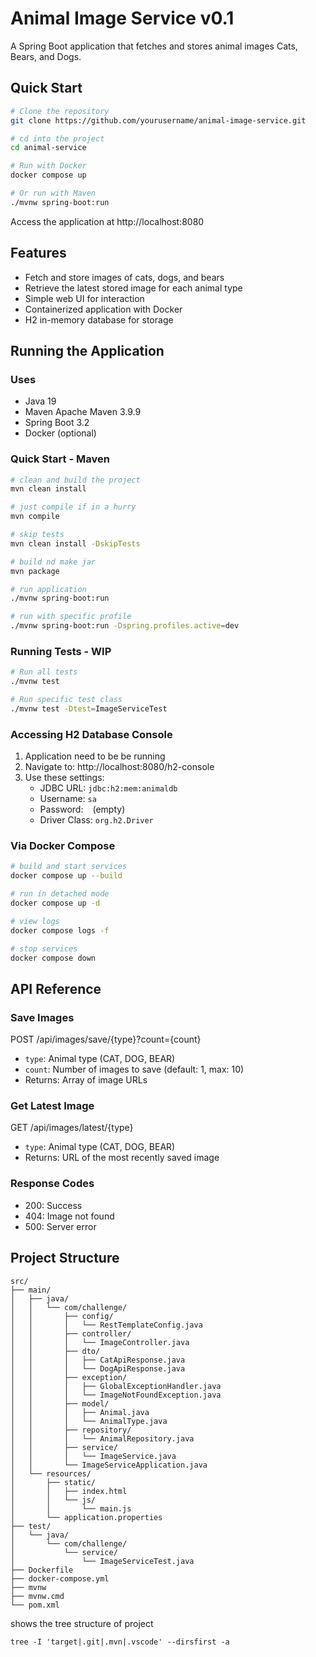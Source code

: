 # Animal Image Service v0.1

A Spring Boot application that fetches and stores animal images Cats, Bears, and Dogs.

## Quick Start

```bash
# Clone the repository
git clone https://github.com/yourusername/animal-image-service.git

# cd into the project
cd animal-service

# Run with Docker
docker compose up

# Or run with Maven
./mvnw spring-boot:run
```

Access the application at http://localhost:8080

## Features

- Fetch and store images of cats, dogs, and bears
- Retrieve the latest stored image for each animal type
- Simple web UI for interaction
- Containerized application with Docker
- H2 in-memory database for storage

## Running the Application

### Uses

- Java 19
- Maven Apache Maven 3.9.9
- Spring Boot 3.2
- Docker (optional)

### Quick Start - Maven

```bash
# clean and build the project
mvn clean install

# just compile if in a hurry
mvn compile

# skip tests
mvn clean install -DskipTests

# build nd make jar
mvn package

# run application
./mvnw spring-boot:run

# run with specific profile
./mvnw spring-boot:run -Dspring.profiles.active=dev
```

### Running Tests - WIP

```bash
# Run all tests
./mvnw test

# Run specific test class
./mvnw test -Dtest=ImageServiceTest
```

### Accessing H2 Database Console

1. Application need to be be running
2. Navigate to: http://localhost:8080/h2-console
3. Use these settings:
   - JDBC URL: `jdbc:h2:mem:animaldb`
   - Username: `sa`
   - Password: ` ` (empty)
   - Driver Class: `org.h2.Driver`

### Via Docker Compose

```bash
# build and start services
docker compose up --build

# run in detached mode
docker compose up -d

# view logs
docker compose logs -f

# stop services
docker compose down
```

## API Reference

### Save Images

POST /api/images/save/{type}?count={count}

- `type`: Animal type (CAT, DOG, BEAR)
- `count`: Number of images to save (default: 1, max: 10)
- Returns: Array of image URLs

### Get Latest Image

GET /api/images/latest/{type}

- `type`: Animal type (CAT, DOG, BEAR)
- Returns: URL of the most recently saved image

### Response Codes

- 200: Success
- 404: Image not found
- 500: Server error

## Project Structure

```
src/
├── main/
│   ├── java/
│   │   └── com/challenge/
│   │       ├── config/
│   │       │   └── RestTemplateConfig.java
│   │       ├── controller/
│   │       │   └── ImageController.java
│   │       ├── dto/
│   │       │   ├── CatApiResponse.java
│   │       │   └── DogApiResponse.java
│   │       ├── exception/
│   │       │   ├── GlobalExceptionHandler.java
│   │       │   └── ImageNotFoundException.java
│   │       ├── model/
│   │       │   ├── Animal.java
│   │       │   └── AnimalType.java
│   │       ├── repository/
│   │       │   └── AnimalRepository.java
│   │       ├── service/
│   │       │   └── ImageService.java
│   │       └── ImageServiceApplication.java
│   └── resources/
│       ├── static/
│       │   ├── index.html
│       │   └── js/
│       │       └── main.js
│       └── application.properties
├── test/
│   └── java/
│       └── com/challenge/
│           └── service/
│               └── ImageServiceTest.java
├── Dockerfile
├── docker-compose.yml
├── mvnw
├── mvnw.cmd
└── pom.xml
```

shows the tree structure of project

```cli
tree -I 'target|.git|.mvn|.vscode' --dirsfirst -a
```
